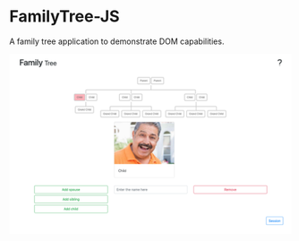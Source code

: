 # FamilyTree-JS
A family tree application to demonstrate DOM capabilities.


![alt text](https://github.com/florianmoss/FamilyTree-JS/blob/master/assets/functionality.png "Screenshot of Application") 
